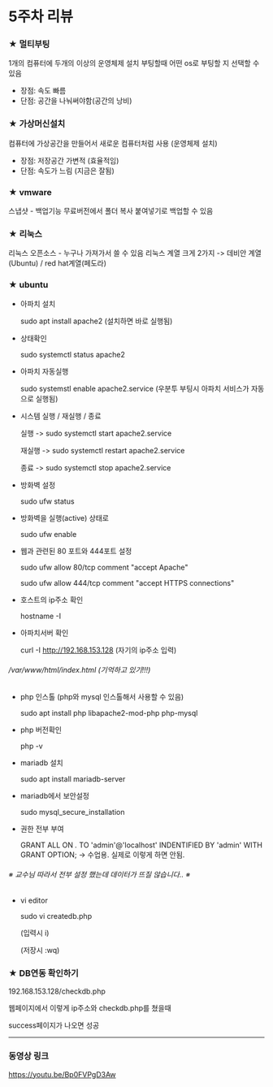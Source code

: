 # 5주차 리뷰


### ★ 멀티부팅

1개의 컴퓨터에 두개의 이상의 운영체제 설치
부팅할때 어떤 os로 부팅할 지 선택할 수 있음

  * 장점: 속도 빠름
  * 단점: 공간을 나눠써야함(공간의 낭비)


### ★ 가상머신설치 

컴퓨터에 가상공간을 만들어서 새로운 컴퓨터처럼 사용
(운영체제 설치)

 * 장점: 저장공간 가변적 (효율적임)
 * 단점: 속도가 느림 (지금은 잘됨)


### ★ vmware

스냅샷 - 백업기능
무료버전에서 폴더 복사 붙여넣기로 백업할 수 있음


### ★ 리눅스

리눅스 오픈소스 - 누구나 가져가서 쓸 수 있음
리눅스 계열 크게 2가지 -> 데비안 계열(Ubuntu) / red hat계열(페도라)


### ★ ubuntu

* 아파치 설치

  sudo apt install apache2 
  (설치하면 바로 실행됨)


* 상태확인

   sudo systemctl status apache2


* 아파치 자동실행

  sudo systemstl enable apache2.service
  (우분투 부팅시 아파치 서비스가 자동으로 실행됨)


* 시스템 실행 / 재실행 / 종료

  실행 -> sudo systemctl start apache2.service

  재실행 -> sudo systemctl restart apache2.service

  종료 -> sudo systemctl stop apache2.service


* 방화벽 설정

  sudo ufw status

* 방화벽을 실행(active) 상태로

  sudo ufw enable


* 웹과 관련된 80 포트와 444포트 설정

  sudo ufw allow 80/tcp comment "accept Apache"

  sudo ufw allow 444/tcp comment "accept HTTPS connections"



* 호스트의 ip주소 확인

  hostname -I


* 아파치서버 확인

  curl -I http://192.168.153.128 (자기의 ip주소 입력)


 ###### /var/www/html/index.html (기억하고 있기!!!)


* php 인스톨 (php와 mysql 인스톨해서 사용할 수 있음)

  sudo apt install php libapache2-mod-php php-mysql


* php 버전확인

  php -v


* mariadb 설치

  sudo apt install mariadb-server


* mariadb에서 보안설정

  sudo mysql_secure_installation


* 권한 전부 부여 

  GRANT ALL ON *.* TO 'admin'@'localhost' INDENTIFIED BY 'admin' WITH GRANT OPTION; 
  -> 수업용. 실제로 이렇게 하면 안됨.



###### ※ 교수님 따라서 전부 설정 했는데 데이터가 뜨질 않습니다.. ※


* vi editor

  sudo vi createdb.php

  (입력시 i)

  (저장시 :wq)


### ★ DB연동 확인하기

192.168.153.128/checkdb.php

웹페이지에서 이렇게 ip주소와 checkdb.php를 쳤을때 

success페이지가 나오면 성공


<hr/>

### 동영상 링크
<https://youtu.be/Bp0FVPgD3Aw>
